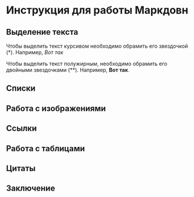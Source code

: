 
# Инструкция для работы Маркдовн

## Выделение текста

Чтобы выделить текст курсивом необходимо обрамить его звездочкой (*). Например, *Вот так*

Чтобы выделить текст полужирным, необходимо обрамить его двойными звездочками (**). Например, **Вот так**.

## Списки

## Работа с изображениями

## Ссылки

## Работа с таблицами

## Цитаты

## Заключение